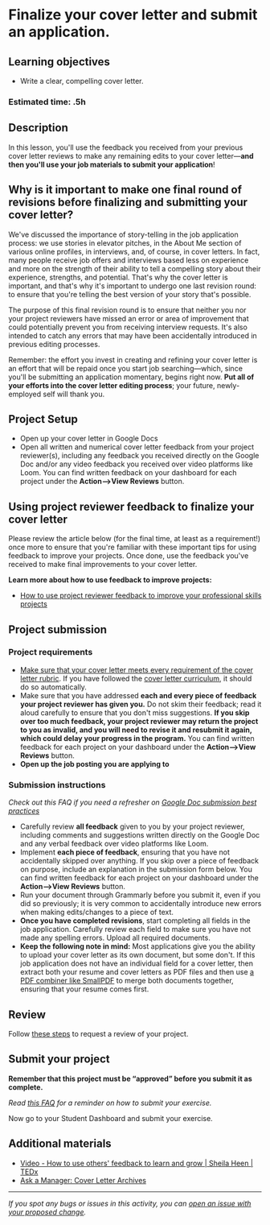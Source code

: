 # Finalize your cover letter and submit an application.

## **Learning objectives**

- Write a clear, compelling cover letter.

### **Estimated time: .5h**

## **Description**

In this lesson, you'll use the feedback you received from your previous cover letter reviews to make any remaining edits to your cover letter—**and then you'll use your job materials to submit your application**!

## Why is it important to make one final round of revisions before finalizing and submitting your cover letter?

We've discussed the importance of story-telling in the job application process: we use stories in elevator pitches, in the About Me section of various online profiles, in interviews, and, of course, in cover letters. In fact, many people receive job offers and interviews based less on experience and more on the strength of their ability to tell a compelling story about their experience, strengths, and potential. That's why the cover letter is important, and that's why it's important to undergo one last revision round: to ensure that you're telling the best version of your story that's possible.

The purpose of this final revision round is to ensure that neither you nor your project reviewers have missed an error or area of improvement that could potentially prevent you from receiving interview requests. It's also intended to catch any errors that may have been accidentally introduced in previous editing processes.

Remember: the effort you invest in creating and refining your cover letter is an effort that will be repaid once you start job searching—which, since you'll be submitting an application momentary, begins right now. **Put all of your efforts into the cover letter editing process**; your future, newly-employed self will thank you.

## Project Setup

- Open up your cover letter in Google Docs
- Open all written and numerical cover letter feedback from your project reviewer(s), including any feedback you received directly on the Google Doc and/or any video feedback you received over video platforms like Loom. You can find written feedback on your dashboard for each project under the **Action—>View Reviews** button.

## Using project reviewer feedback to finalize your cover letter

Please review the article below (for the final time, at least as a requirement!) once more to ensure that you're familiar with these important tips for using feedback to improve your projects. Once done, use the feedback you've received to make final improvements to your cover letter.

**Learn more about how to use feedback to improve projects:**

- [How to use project reviewer feedback to improve your professional skills projects](https://microverse.zendesk.com/hc/en-us/articles/1500004961062)

## Project submission

### Project requirements

- [Make sure that your cover letter meets every requirement of the cover letter rubric](https://docs.google.com/document/d/1kiQP_QOxy2Opklleet37kCXbB8uRndRPumtfzKtR9N0/edit). If you have followed the [cover letter curriculum](https://github.com/matovu-farid/curriculum-professional-skills/blob/main/interview-prep/write-and-submit-a-customized-cover-letter.md), it should do so automatically.
- Make sure that you have addressed **each and every piece of feedback your project reviewer has given you.** Do not skim their feedback; read it aloud carefully to ensure that you don't miss suggestions. **If you skip over too much feedback, your project reviewer may return the project to you as invalid, and you will need to revise it and resubmit it again, which could delay your progress in the program.** You can find written feedback for each project on your dashboard under the **Action—>View Reviews** button.
- **Open up the job posting you are applying to**

### **Submission instructions**

_Check out this FAQ if you need a refresher on [Google Doc submission best practices](https://microverse.zendesk.com/hc/en-us/articles/360063156813)_

- Carefully review **all feedback** given to you by your project reviewer, including comments and suggestions written directly on the Google Doc and any verbal feedback over video platforms like Loom.
- Implement **each piece of feedback**, ensuring that you have not accidentally skipped over anything. If you skip over a piece of feedback on purpose, include an explanation in the submission form below. You can find written feedback for each project on your dashboard under the **Action—>View Reviews** button.
- Run your document through Grammarly before you submit it, even if you did so previously; it is very common to accidentally introduce new errors when making edits/changes to a piece of text.
- **Once you have completed revisions**, start completing all fields in the job application. Carefully review each field to make sure you have not made any spelling errors. Upload all required documents.
- **Keep the following note in mind:** Most applications give you the ability to upload your cover letter as its own document, but some don't. If this job application does not have an individual field for a cover letter, then extract both your resume and cover letters as PDF files and then use [a PDF combiner like SmallPDF](https://smallpdf.com/merge-pdf) to merge both documents together, ensuring that your resume comes first.

## Review

Follow [these steps](https://github.com/microverseinc/curriculum-transversal-skills/blob/main/code-review/articles/how_to_ask_for_a_prof_skills_review.md) to request a review of your project.

## Submit your project

**Remember that this project must be “approved” before you submit it as complete.**

_Read [this FAQ](https://microverse.zendesk.com/hc/en-us/articles/360061344234) for a reminder on how to submit your exercise._

Now go to your Student Dashboard and submit your exercise.

## Additional materials

- [Video - How to use others' feedback to learn and grow | Sheila Heen | TEDx](https://www.youtube.com/watch?v=FQNbaKkYk_Q)
- [Ask a Manager: Cover Letter Archives](https://www.askamanager.org/category/cover-letters)

---

_If you spot any bugs or issues in this activity, you can [open an issue with your proposed change](https://github.com/microverseinc/curriculum-transversal-skills/blob/main/git-github/articles/open_issue.md)._
